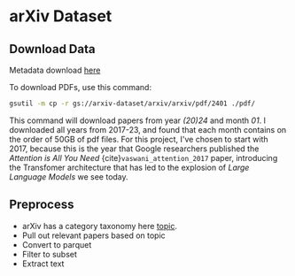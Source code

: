 # arXiv Dataset

## Download Data

Metadata download [here](https://www.kaggle.com/datasets/Cornell-University/arxiv?resource=download)


To download PDFs, use this command:

```bash
gsutil -m cp -r gs://arxiv-dataset/arxiv/arxiv/pdf/2401 ./pdf/
```

This command will download papers from year *(20)24* and month *01*. I downloaded all years from 2017-23, and found that each month contains on the order of 50GB of pdf files. For this project, I've chosen to start with 2017, because this is the year that Google researchers published the *Attention is All You Need* {cite}`vaswani_attention_2017` paper, introducing the Transfomer architecture that has led to the explosion of *Large Language Models* we see today.


## Preprocess
- arXiv has a category taxonomy here [topic](https://arxiv.org/category_taxonomy). 
- Pull out relevant papers based on topic
- Convert to parquet
- Filter to subset
- Extract text

